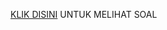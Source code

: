 [KLIK DISINI](https://drive.google.com/drive/u/1/folders/17k-b7XNkhtvxZ-5FrfQC4uQ5oU0cbZ2Z) UNTUK MELIHAT SOAL

